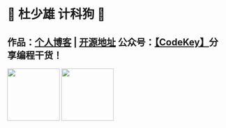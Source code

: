 # 💚 杜少雄 计科狗 💜 

## 作品：<a href="https://www.shaoxiongdu.top" target="_blank">个人博客</a> | <a href="https://github.com/ShaoxiongDu/ShaoxiongDu_Blog" target="_blank">开源地址</a>  公众号：<a href="https://raw.githubusercontent.com/ShaoxiongDu/ShaoxiongDu/main/CodeKey.jpg">【CodeKey】</a>分享编程干货！ 


<img align="" height="120px" src="https://github-readme-stats.vercel.app/api?username=shaoxiongdu&hide_title=fales&hide_border=false&include_all_commits=true&theme=cobalt&locale=cn" />

<img align="" height="120px"   src="https://github-readme-stats.vercel.app/api/top-langs/?username=shaoxiongdu&hide_title=false&hide_border=false&layout=compact&theme=cobalt&locale=cn" />

